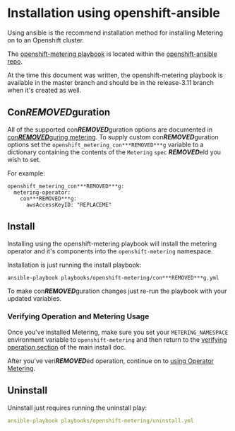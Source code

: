 # Installation using openshift-ansible

Using ansible is the recommend installation method for installing Metering on to an Openshift cluster.

The [openshift-metering playbook][metering-playbook] is located within the [openshift-ansible repo][openshift-ansible].

At the time this document was written, the openshift-metering playbook is available in the master branch and should be in the release-3.11 branch when it's created as well.

## Con***REMOVED***guration

All of the supported con***REMOVED***guration options are documented in [con***REMOVED***guring metering][con***REMOVED***guring-metering].
To supply custom con***REMOVED***guration options set the `openshift_metering_con***REMOVED***g` variable to a dictionary containing the contents of the `Metering` `spec` ***REMOVED***eld you wish to set.

For example:

```
openshift_metering_con***REMOVED***g:
  metering-operator:
    con***REMOVED***g:
      awsAccessKeyID: "REPLACEME"
```

## Install

Installing using the openshift-metering playbook will install the metering operator and it's components into the `openshift-metering` namespace.

Installation is just running the install playbook:

```
ansible-playbook playbooks/openshift-metering/con***REMOVED***g.yml
```

To make con***REMOVED***guration changes just re-run the playbook with your updated variables.

### Verifying Operation and Metering Usage

Once you've installed Metering, make sure you set your `METERING_NAMESPACE` environment variable to `openshift-metering` and then return to the [verifying operation section][verifying-operation] of the main install doc.

After you've veri***REMOVED***ed operation, continue on to [using Operator Metering][using-metering].

## Uninstall

Uninstall just requires running the uninstall play:

```yaml
ansible-playbook playbooks/openshift-metering/uninstall.yml
```

[con***REMOVED***guring-metering]: metering-con***REMOVED***g.md
[openshift-ansible]: https://github.com/openshift/openshift-ansible
[metering-playbook]: https://github.com/openshift/openshift-ansible/tree/master/playbooks/openshift-metering
[verifying-operation]: install-metering.md#verifying-operation
[using-metering]: using-metering.md
